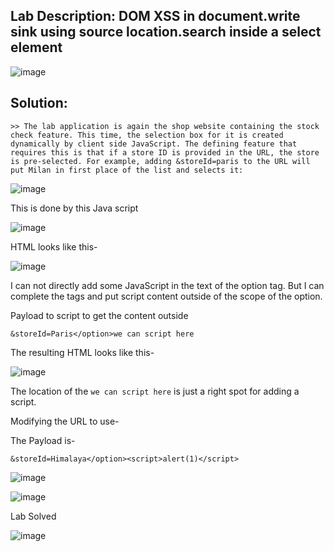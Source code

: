 ## Lab Description:  DOM XSS in document.write sink using source location.search inside a select element

![image](https://github.com/jayshah17/PortSwiggerLabs/assets/76842630/8387ce03-c87e-4c6e-a9c7-400990c51ed9)

## Solution:

    >> The lab application is again the shop website containing the stock check feature. This time, the selection box for it is created dynamically by client side JavaScript. The defining feature that requires this is that if a store ID is provided in the URL, the store is pre-selected. For example, adding &storeId=paris to the URL will put Milan in first place of the list and selects it:

![image](https://github.com/jayshah17/PortSwiggerLabs/assets/76842630/c075c05a-6903-491a-a874-4679d534d80f)

This is done by this Java script

![image](https://github.com/jayshah17/PortSwiggerLabs/assets/76842630/bf45377f-59ec-4158-a571-cd986290f0d3)

HTML looks like this-

![image](https://github.com/jayshah17/PortSwiggerLabs/assets/76842630/28e9b39f-bced-4635-bcaf-b55b275240dd)

I can not directly add some JavaScript in the text of the option tag. But I can complete the tags and put script content outside of the scope of the option.

Payload to script to get the content outside
```
&storeId=Paris</option>we can script here 
```
The resulting HTML looks like this-

![image](https://github.com/jayshah17/PortSwiggerLabs/assets/76842630/63587caf-96c3-4fd8-81c0-9bd37538bacc)

The location of the `we can script here` is just a right spot for adding a script.

Modifying the URL to use-

The Payload is-
```
&storeId=Himalaya</option><script>alert(1)</script>
```

![image](https://github.com/jayshah17/PortSwiggerLabs/assets/76842630/0b33bcaa-8cee-4d22-95bd-41ed51b1284a)

![image](https://github.com/jayshah17/PortSwiggerLabs/assets/76842630/242229fc-712d-4d5b-92dd-811924961cfb)

Lab Solved 

![image](https://github.com/jayshah17/PortSwiggerLabs/assets/76842630/b87b9db6-c4f9-4996-94a8-c580e57d995a)


